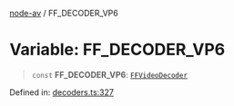 [node-av](../globals.md) / FF\_DECODER\_VP6

# Variable: FF\_DECODER\_VP6

> `const` **FF\_DECODER\_VP6**: [`FFVideoDecoder`](../type-aliases/FFVideoDecoder.md)

Defined in: [decoders.ts:327](https://github.com/seydx/av/blob/f8631fc881b394300b1479f511d55cf1c370a87f/src/constants/decoders.ts#L327)
